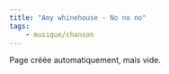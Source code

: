 ```yaml
---
title: "Amy whinehouse - No no no"
tags:
    - musique/chanson
---
```


Page créée automatiquement, mais vide.
